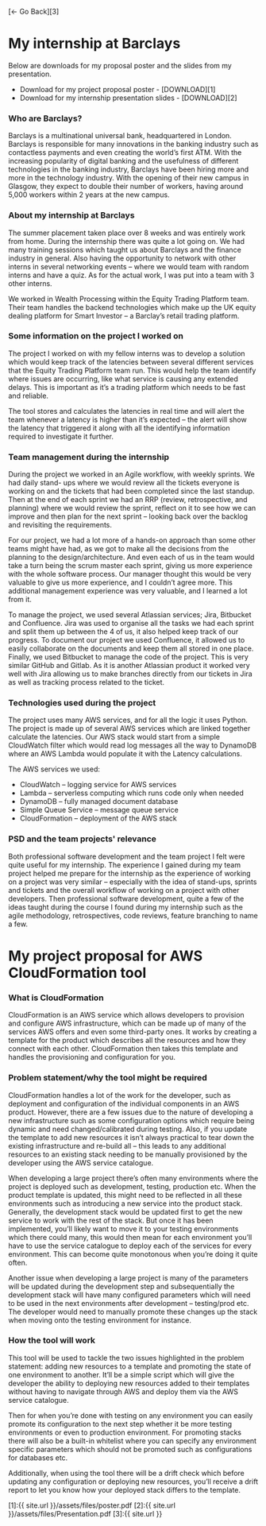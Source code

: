 [&larr; Go Back][3]

# My internship at Barclays

Below are downloads for my proposal poster and the slides from my presentation.
* Download for my project proposal poster - [DOWNLOAD][1]
* Download for my internship presentation slides - [DOWNLOAD][2]

### Who are Barclays?
Barclays is a multinational universal bank, headquartered in London. Barclays is responsible for many innovations in the banking industry such as contactless payments and even creating the world’s first ATM. With the increasing popularity of digital banking and the usefulness of different technologies in the banking industry, Barclays have been hiring more and more in the technology industry. With the opening of their new campus in Glasgow, they expect to double their number of workers, having around 5,000 workers within 2 years at the new campus.

### About my internship at Barclays
The summer placement taken place over 8 weeks and was entirely work from home. During the internship there was quite a lot going on. We had many training sessions which taught us about Barclays and the finance industry in general. Also having the opportunity to network with other interns in several networking events – where we would team with random interns and have a quiz. As for the actual work, I was put into a team with 3 other interns.

We worked in Wealth Processing within the Equity Trading Platform team. Their team handles the backend technologies which make up the UK equity dealing platform for Smart Investor – a Barclay’s retail trading platform.

### Some information on the project I worked on
The project I worked on with my fellow interns was to develop a solution which would keep track of the latencies between several different services that the Equity Trading Platform team run. This would help the team identify where issues are occurring, like what service is causing any extended delays. This is important as it’s a trading platform which needs to be fast and reliable.

The tool stores and calculates the latencies in real time and will alert the team whenever a latency is higher than it’s expected – the alert will show the latency that triggered it along with all the identifying information required to investigate it further.

### Team management during the internship
During the project we worked in an Agile workflow, with weekly sprints. We had daily stand- ups where we would review all the tickets everyone is working on and the tickets that had been completed since the last standup. Then at the end of each sprint we had an RRP (review, retrospective, and planning) where we would review the sprint, reflect on it to see how we can improve and then plan for the next sprint – looking back over the backlog and revisiting the requirements.

For our project, we had a lot more of a hands-on approach than some other teams might have had, as we got to make all the decisions from the planning to the design/architecture. And even each of us in the team would take a turn being the scrum master each sprint, giving us more experience with the whole software process. Our manager thought this would be very valuable to give us more experience, and I couldn’t agree more. This additional management experience was very valuable, and I learned a lot from it.

To manage the project, we used several Atlassian services; Jira, Bitbucket and Confluence. Jira was used to organise all the tasks we had each sprint and split them up between the 4 of us, it also helped keep track of our progress. To document our project we used Confluence, it allowed us to easily collaborate on the documents and keep them all stored in one place. Finally, we used Bitbucket to manage the code of the project. This is very similar GitHub and Gitlab. As it is another Atlassian product it worked very well with Jira allowing us to make branches directly from our tickets in Jira as well as tracking process related to the ticket.

### Technologies used during the project
The project uses many AWS services, and for all the logic it uses Python. The project is made up of several AWS services which are linked together calculate the latencies. Our AWS stack would start from a simple CloudWatch filter which would read log messages all the way to DynamoDB where an AWS Lambda would populate it with the Latency calculations.

The AWS services we used:
* CloudWatch – logging service for AWS services
* Lambda – serverless computing which runs code only when needed
* DynamoDB – fully managed document database
* Simple Queue Service – message queue service
* CloudFormation – deployment of the AWS stack

### PSD and the team projects' relevance
Both professional software development and the team project I felt were quite useful for my internship. The experience I gained during my team project helped me prepare for the internship as the experience of working on a project was very similar – especially with the idea of stand-ups, sprints and tickets and the overall workflow of working on a project with other developers. Then professional software development, quite a few of the ideas taught during the course I found during my internship such as the agile methodology, retrospectives, code reviews, feature branching to name a few.

# My project proposal for AWS CloudFormation tool

### What is CloudFormation
CloudFormation is an AWS service which allows developers to provision and configure AWS infrastructure, which can be made up of many of the services AWS offers and even some third-party ones. It works by creating a template for the product which describes all the resources and how they connect with each other. CloudFormation then takes this template and handles the provisioning and configuration for you.

### Problem statement/why the tool might be required
CloudFormation handles a lot of the work for the developer, such as deployment and configuration of the individual components in an AWS product. However, there are a few issues due to the nature of developing a new infrastructure such as some configuration options which require being dynamic and need changed/calibrated during testing. Also, if you update the template to add new resources it isn’t always practical to tear down the existing infrastructure and re-build all – this leads to any additional resources to an existing stack needing to be manually provisioned by the developer using the AWS service catalogue.

When developing a large project there’s often many environments where the project is deployed such as development, testing, production etc. When the product template is updated, this might need to be reflected in all these environments such as introducing a new service into the product stack. Generally, the development stack would be updated first to get the new service to work with the rest of the stack. But once it has been implemented, you’ll likely want to move it to your testing environments which there could many, this would then mean for each environment you’ll have to use the service catalogue to deploy each of the services for every environment. This can become quite monotonous when you’re doing it quite often.

Another issue when developing a large project is many of the parameters will be updated during the development step and subsequentially the development stack will have many configured parameters which will need to be used in the next environments after development – testing/prod etc. The developer would need to manually promote these changes up the stack when moving onto the testing environment for instance.

### How the tool will work
This tool will be used to tackle the two issues highlighted in the problem statement: adding new resources to a template and promoting the state of one environment to another. It’ll be a simple script which will give the developer the ability to deploying new resources added to their templates without having to navigate through AWS and deploy them via the AWS service catalogue.

Then for when you’re done with testing on any environment you can easily promote its configuration to the next step whether it be more testing environments or even to production environment. For promoting stacks there will also be a built-in whitelist where you can specify any environment specific parameters which should not be promoted such as configurations for databases etc.

Additionally, when using the tool there will be a drift check which before updating any configuration or deploying new resources, you’ll receive a drift report to let you know how your deployed stack differs to the template.

[1]:{{ site.url }}/assets/files/poster.pdf
[2]:{{ site.url }}/assets/files/Presentation.pdf
[3]:{{ site.url }}
